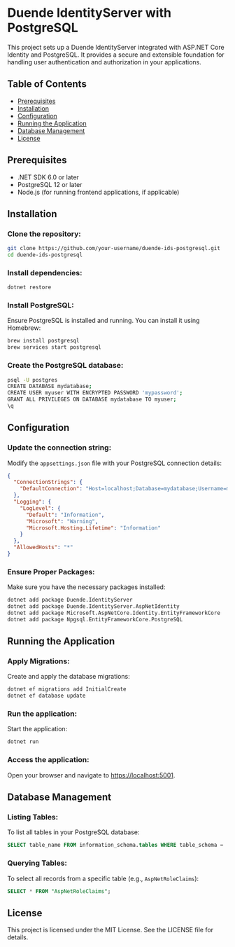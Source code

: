 # Duende IdentityServer with PostgreSQL

This project sets up a Duende IdentityServer integrated with ASP.NET Core Identity and PostgreSQL. It provides a secure and extensible foundation for handling user authentication and authorization in your applications.

## Table of Contents
- [Prerequisites](#prerequisites)
- [Installation](#installation)
- [Configuration](#configuration)
- [Running the Application](#running-the-application)
- [Database Management](#database-management)
- [License](#license)

## Prerequisites
- .NET SDK 6.0 or later
- PostgreSQL 12 or later
- Node.js (for running frontend applications, if applicable)

## Installation

### Clone the repository:

```sh
git clone https://github.com/your-username/duende-ids-postgresql.git
cd duende-ids-postgresql
```

### Install dependencies:

```sh
dotnet restore
```

### Install PostgreSQL:

Ensure PostgreSQL is installed and running. You can install it using Homebrew:

```sh
brew install postgresql
brew services start postgresql
```

### Create the PostgreSQL database:

```sh
psql -U postgres
CREATE DATABASE mydatabase;
CREATE USER myuser WITH ENCRYPTED PASSWORD 'mypassword';
GRANT ALL PRIVILEGES ON DATABASE mydatabase TO myuser;
\q
```

## Configuration

### Update the connection string:

Modify the `appsettings.json` file with your PostgreSQL connection details:

```json
{
  "ConnectionStrings": {
    "DefaultConnection": "Host=localhost;Database=mydatabase;Username=myuser;Password=mypassword"
  },
  "Logging": {
    "LogLevel": {
      "Default": "Information",
      "Microsoft": "Warning",
      "Microsoft.Hosting.Lifetime": "Information"
    }
  },
  "AllowedHosts": "*"
}
```

### Ensure Proper Packages:

Make sure you have the necessary packages installed:

```sh
dotnet add package Duende.IdentityServer
dotnet add package Duende.IdentityServer.AspNetIdentity
dotnet add package Microsoft.AspNetCore.Identity.EntityFrameworkCore
dotnet add package Npgsql.EntityFrameworkCore.PostgreSQL
```

## Running the Application

### Apply Migrations:

Create and apply the database migrations:

```sh
dotnet ef migrations add InitialCreate
dotnet ef database update
```

### Run the application:

Start the application:

```sh
dotnet run
```

### Access the application:

Open your browser and navigate to [https://localhost:5001](https://localhost:5001).

## Database Management

### Listing Tables:

To list all tables in your PostgreSQL database:

```sql
SELECT table_name FROM information_schema.tables WHERE table_schema = 'public';
```

### Querying Tables:

To select all records from a specific table (e.g., `AspNetRoleClaims`):

```sql
SELECT * FROM "AspNetRoleClaims";
```

## License

This project is licensed under the MIT License. See the LICENSE file for details.
